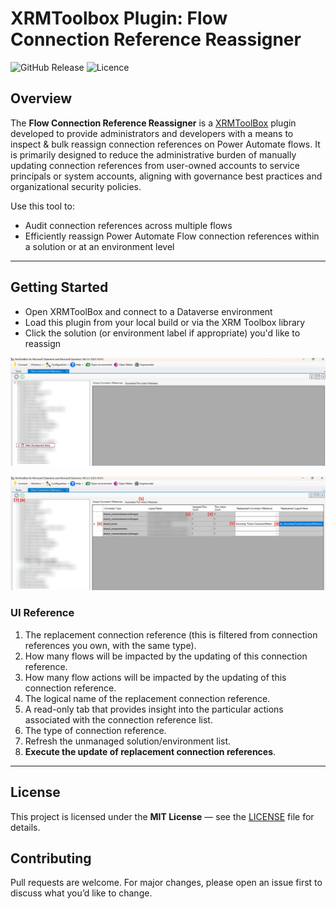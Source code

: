 ﻿# XRMToolbox Plugin: Flow Connection Reference Reassigner

![GitHub Release](https://img.shields.io/github/v/release/MatthewTDunn/ConnectionReferenceReassignmentTool?style=flat-square)
![Licence](https://img.shields.io/github/license/MatthewTDunn/ConnectionReferenceReassignmentTool?style=flat-square)

## Overview

The **Flow Connection Reference Reassigner** is a [XRMToolBox](https://www.xrmtoolbox.com/) plugin developed to provide administrators and developers with a means to inspect & bulk reassign connection references on Power Automate flows. It is primarily designed to reduce the administrative burden of manually updating connection references from user-owned accounts to service principals or system accounts, aligning with governance best practices and organizational security policies.

Use this tool to:
- Audit connection references across multiple flows
- Efficiently reassign Power Automate Flow connection references within a solution or at an environment level

---

## Getting Started

- Open XRMToolBox and connect to a Dataverse environment
- Load this plugin from your local build or via the XRM Toolbox library
- Click the solution (or environment label if appropriate) you'd like to reassign

![Initial Solution Loading Step](/assets/Screenshot1.jpg)


![Executing a Flow Connection Reference Update Screenshot](/assets/Screenshot2.jpg)

### UI Reference

1. The replacement connection reference (this is filtered from connection references you own, with the same type).
2. How many flows will be impacted by the updating of this connection reference.
3. How many flow actions will be impacted by the updating of this connection reference.
4. The logical name of the replacement connection reference.
5. A read-only tab that provides insight into the particular actions associated with the connection reference list.
6. The type of connection reference.
7. Refresh the unmanaged solution/environment list.
8. **Execute the update of replacement connection references**.

---

## License
This project is licensed under the **MIT License** — see the [LICENSE](LICENSE) file for details.

## Contributing
Pull requests are welcome. For major changes, please open an issue first to discuss what you’d like to change.